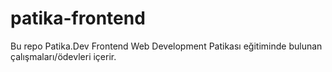 # patika-frontend
Bu repo Patika.Dev Frontend Web Development Patikası eğitiminde bulunan çalışmaları/ödevleri içerir.
